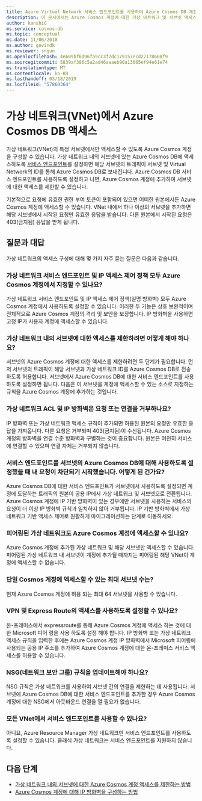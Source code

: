 ```yaml
---
title: Azure Virtual Network 서비스 엔드포인트를 사용하여 Azure Cosmos DB 계정에 보안 액세스
description: 이 문서에서는 Azure Cosmos 계정에 대한 가상 네트워크 및 서브넷 액세스 제어를 설명합니다.
author: kanshiG
ms.service: cosmos-db
ms.topic: conceptual
ms.date: 11/06/2018
ms.author: govindk
ms.reviewer: sngun
ms.openlocfilehash: 4e609bf6d96fa9cc3f2dc179157ecd27178608f9
ms.sourcegitcommit: 5839af386c5a2ad46aaaeb90a13065ef94e61e74
ms.translationtype: MT
ms.contentlocale: ko-KR
ms.lasthandoff: 03/18/2019
ms.locfileid: "57860364"
---
```

# <a name="access-azure-cosmos-db-from-virtual-networks-vnet"></a>가상 네트워크(VNet)에서 Azure Cosmos DB 액세스

가상 네트워크(VNet)의 특정 서브넷에서만 액세스할 수 있도록 Azure Cosmos 계정을 구성할 수 있습니다. 가상 네트워크 내의 서브넷에 있는 Azure Cosmos DB에 액세스하도록 [서비스 엔드포인트](../virtual-network/virtual-network-service-endpoints-overview.md)를 설정하면 해당 서브넷의 트래픽이 서브넷 및 Virtual Network의 ID를 통해 Azure Cosmos DB로 보내집니다. Azure Cosmos DB 서비스 엔드포인트를 사용하도록 설정하고 나면, Azure Cosmos 계정에 추가하여 서브넷에 대한 액세스를 제한할 수 있습니다.

기본적으로 요청에 유효한 권한 부여 토큰이 포함되어 있으면 어떠한 원본에서든 Azure Cosmos 계정에 액세스할 수 있습니다. VNet 내에서 하나 이상의 서브넷을 추가하면 해당 서브넷에서 시작된 요청만 유효한 응답을 받습니다. 다른 원본에서 시작된 요청은 403(금지됨) 응답을 받게 됩니다. 

## <a name="frequently-asked-questions"></a>질문과 대답

가상 네트워크의 액세스 구성에 대해 몇 가지 자주 묻는 질문은 다음과 같습니다.

### <a name="can-i-specify-both-virtual-network-service-endpoint-and-ip-access-control-policy-on-an-azure-cosmos-account"></a>가상 네트워크 서비스 엔드포인트 및 IP 액세스 제어 정책 모두 Azure Cosmos 계정에서 지정할 수 있나요? 

가상 네트워크 서비스 엔드포인트 및 IP 액세스 제어 정책(일명 방화벽) 모두 Azure Cosmos 계정에서 사용하도록 설정할 수 있습니다. 이러한 두 기능은 상호 보완적이며 전체적으로 Azure Cosmos 계정의 격리 및 보안을 보장합니다. IP 방화벽을 사용하면 고정 IP가 사용자 계정에 액세스할 수 있습니다. 

### <a name="how-do-i-limit-access-to-subnet-within-a-virtual-network"></a>가상 네트워크 내의 서브넷에 대한 액세스를 제한하려면 어떻게 해야 하나요? 

서브넷의 Azure Cosmos 계정에 대한 액세스를 제한하려면 두 단계가 필요합니다. 먼저 서브넷의 트래픽이 해당 서브넷과 가상 네트워크 ID를 Azure Cosmos DB로 전송하도록 허용합니다. 서브넷에서 Azure Cosmos DB에 대한 서비스 엔드포인트를 사용하도록 설정하면 됩니다. 다음은 이 서브넷을 계정에 액세스할 수 있는 소스로 지정하는 규칙을 Azure Cosmos 계정에 추가하는 것입니다.

### <a name="will-virtual-network-acls-and-ip-firewall-reject-requests-or-connections"></a>가상 네트워크 ACL 및 IP 방화벽은 요청 또는 연결을 거부하나요? 

IP 방화벽 또는 가상 네트워크 액세스 규칙이 추가되면 허용된 원본의 요청만 유효한 응답을 가져옵니다. 다른 요청은 거부되며 403(금지됨)이 수신됩니다. Azure Cosmos 계정의 방화벽을 연결 수준 방화벽과 구별하는 것이 중요합니다. 원본은 여전히 서비스에 연결할 수 있으며 연결 자체는 거부되지 않습니다.

### <a name="my-requests-started-getting-blocked-when-i-enabled-service-endpoint-to-azure-cosmos-db-on-the-subnet-what-happened"></a>서비스 엔드포인트를 서브넷의 Azure Cosmos DB에 대해 사용하도록 설정했을 때 내 요청이 차단되기 시작했습니다. 어떻게 된 건가요?

Azure Cosmos DB에 대한 서비스 엔드포인트가 서브넷에서 사용하도록 설정되면 계정에 도달하는 트래픽의 원본이 공용 IP에서 가상 네트워크 및 서브넷으로 전환됩니다. Azure Cosmos 계정에 IP 기반 방화벽이 있는 경우에만 서브넷을 사용하는 서비스의 요청이 더 이상 IP 방화벽 규칙과 일치하지 않아 거부됩니다. IP 기반 방화벽에서 가상 네트워크 기반 액세스 제어로 원활하게 마이그레이션하는 단계로 이동하세요.

### <a name="do-the-peered-virtual-networks-also-have-access-to-azure-cosmos-account"></a>피어링된 가상 네트워크도 Azure Cosmos 계정에 액세스할 수 있나요? 
Azure Cosmos 계정에 추가된 가상 네트워크 및 해당 서브넷만 액세스할 수 있습니다. 피어링된 가상 네트워크 내 서브넷이 계정에 추가될 때까지는 피어링된 해당 VNet이 계정에 액세스할 수 없습니다.

### <a name="what-is-the-maximum-number-of-subnets-allowed-to-access-a-single-cosmos-account"></a>단일 Cosmos 계정에 액세스할 수 있는 최대 서브넷 수는? 
현재 Azure Cosmos 계정에 허용 되는 최대 64 서브넷을 사용할 수 있습니다.

### <a name="can-i-enable-access-from-vpn-and-express-route"></a>VPN 및 Express Route의 액세스를 사용하도록 설정할 수 있나요? 
온-프레미스에서 expressroute를 통해 Azure Cosmos 계정에 액세스 하는 것에 대 한 Microsoft 피어 링을 사용 하도록 설정 해야 합니다. IP 방화벽 또는 가상 네트워크 액세스 규칙을 입력한 후에는 Azure Cosmos 계정 IP 방화벽에서 Microsoft 피어링에 사용되는 공용 IP 주소를 추가하여 Azure Cosmos 계정에 대한 온-프레미스 서비스 액세스를 허용할 수 있습니다. 

### <a name="do-i-need-to-update-the-network-security-groups-nsg-rules"></a>NSG(네트워크 보안 그룹) 규칙을 업데이트해야 하나요? 
NSG 규칙은 가상 네트워크를 사용하여 서브넷 간의 연결을 제한하는 데 사용됩니다. 서브넷에 Azure Cosmos DB에 대한 서비스 엔드포인트를 추가한 경우 Azure Cosmos 계정에 대한 NSG에서 아웃바운드 연결을 열 필요가 없습니다. 

### <a name="are-service-endpoints-available-for-all-vnets"></a>모든 VNet에서 서비스 엔드포인트를 사용할 수 있나요?
아니요, Azure Resource Manager 가상 네트워크만 서비스 엔드포인트를 사용하도록 설정할 수 있습니다. 클래식 가상 네트워크는 서비스 엔드포인트를 지원하지 않습니다.


## <a name="next-steps"></a>다음 단계

* [가상 네트워크 내의 서브넷에 대한 Azure Cosmos 계정 액세스를 제한하는 방법](how-to-configure-vnet-service-endpoint.md)
* [Azure Cosmos 계정에 대해 IP 방화벽을 구성하는 방법](how-to-configure-firewall.md)

